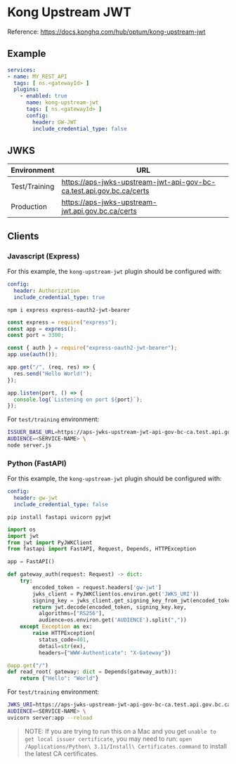 # Kong Upstream JWT

Reference: <https://docs.konghq.com/hub/optum/kong-upstream-jwt>

## Example

```yaml
services:
- name: MY_REST_API
  tags: [ ns.<gatewayId> ]
  plugins:
    - enabled: true
      name: kong-upstream-jwt
      tags: [ ns.<gatewayId> ]
      config:
        header: GW-JWT
        include_credential_type: false
```

## JWKS

| Environment   | URL                                                                  |
| ------------- | -------------------------------------------------------------------- |
| Test/Training | <https://aps-jwks-upstream-jwt-api-gov-bc-ca.test.api.gov.bc.ca/certs> |
| Production    | <https://aps-jwks-upstream-jwt.api.gov.bc.ca/certs>                    |

## Clients

### Javascript (Express)

For this example, the `kong-upstream-jwt` plugin should be configured with:

```yaml
config:
  header: Authorization
  include_credential_type: true
```

`npm i express express-oauth2-jwt-bearer`

```javascript
const express = require("express");
const app = express();
const port = 3300;

const { auth } = require("express-oauth2-jwt-bearer");
app.use(auth());

app.get("/", (req, res) => {
  res.send("Hello World!");
});

app.listen(port, () => {
  console.log(`Listening on port ${port}`);
});
```

For `test/training` environment:

```sh
ISSUER_BASE_URL=https://aps-jwks-upstream-jwt-api-gov-bc-ca.test.api.gov.bc.ca \
AUDIENCE=<SERVICE-NAME> \
node server.js
```

### Python (FastAPI)

For this example, the `kong-upstream-jwt` plugin should be configured with:

```yaml
config:
  header: gw-jwt
  include_credential_type: false
```

`pip install fastapi uvicorn pyjwt`

```python
import os
import jwt
from jwt import PyJWKClient
from fastapi import FastAPI, Request, Depends, HTTPException

app = FastAPI()

def gateway_auth(request: Request) -> dict:
    try:
        encoded_token = request.headers['gw-jwt']
        jwks_client = PyJWKClient(os.environ.get('JWKS_URI'))
        signing_key = jwks_client.get_signing_key_from_jwt(encoded_token)
        return jwt.decode(encoded_token, signing_key.key,
          algorithms=["RS256"],
          audience=os.environ.get('AUDIENCE').split(","))
    except Exception as ex:
        raise HTTPException(
          status_code=401,
          detail=str(ex),
          headers={"WWW-Authenticate": "X-Gateway"})

@app.get("/")
def read_root( gateway: dict = Depends(gateway_auth)):
    return {"Hello": "World"}
```

For `test/training` environment:

```sh
JWKS_URI=https://aps-jwks-upstream-jwt-api-gov-bc-ca.test.api.gov.bc.ca/certs \
AUDIENCE=<SERVICE-NAME> \
uvicorn server:app --reload
```

> NOTE: If you are trying to run this on a Mac and you get `unable to get local
> issuer certificate`, you may need to run: `open /Applications/Python\
> 3.11/Install\ Certificates.command` to install the latest CA certificates.
